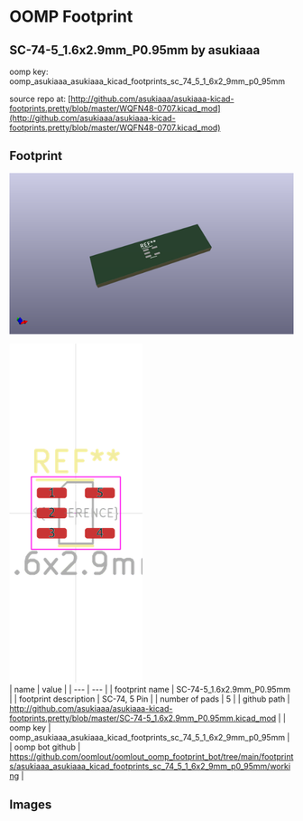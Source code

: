 # OOMP Footprint  
## SC-74-5_1.6x2.9mm_P0.95mm  by asukiaaa  
  
oomp key: oomp_asukiaaa_asukiaaa_kicad_footprints_sc_74_5_1_6x2_9mm_p0_95mm  
  
source repo at: [http://github.com/asukiaaa/asukiaaa-kicad-footprints.pretty/blob/master/WQFN48-0707.kicad_mod](http://github.com/asukiaaa/asukiaaa-kicad-footprints.pretty/blob/master/WQFN48-0707.kicad_mod)  
## Footprint  
  
[![working_kicad_pcb_3d.png](working_kicad_pcb_3d_600.png)](working_kicad_pcb_3d.png)  
  
[![working.png](working_600.png)](working.png)  
| name | value | 
| --- | --- | 
| footprint name | SC-74-5_1.6x2.9mm_P0.95mm | 
| footprint description | SC-74, 5 Pin | 
| number of pads | 5 | 
| github path | http://github.com/asukiaaa/asukiaaa-kicad-footprints.pretty/blob/master/SC-74-5_1.6x2.9mm_P0.95mm.kicad_mod | 
| oomp key | oomp_asukiaaa_asukiaaa_kicad_footprints_sc_74_5_1_6x2_9mm_p0_95mm | 
| oomp bot github | https://github.com/oomlout/oomlout_oomp_footprint_bot/tree/main/footprints/asukiaaa_asukiaaa_kicad_footprints_sc_74_5_1_6x2_9mm_p0_95mm/working | 
## Images  
